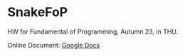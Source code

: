 # SnakeFoP
HW for Fundamental of Programming, Autumn 23, in THU.

Online Document: [Google Docs](https://docs.google.com/document/d/1MdLCl_h0xX0JL1yjVRqT9tC8iNGWRtC2bgHuvWHUZTY/edit)